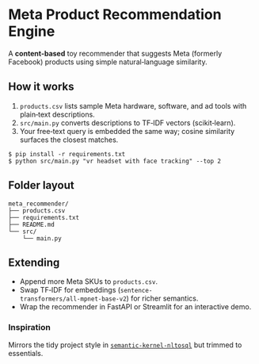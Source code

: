 # Meta Product Recommendation Engine

A **content‑based** toy recommender that suggests Meta (formerly Facebook) products using simple natural‑language similarity.

## How it works
1. `products.csv` lists sample Meta hardware, software, and ad tools with plain‑text descriptions.
2. `src/main.py` converts descriptions to TF‑IDF vectors (scikit‑learn).
3. Your free‑text query is embedded the same way; cosine similarity surfaces the closest matches.

```
$ pip install -r requirements.txt
$ python src/main.py "vr headset with face tracking" --top 2
```

## Folder layout
```
meta_recommender/
├── products.csv
├── requirements.txt
├── README.md
└── src/
    └── main.py
```

## Extending
* Append more Meta SKUs to `products.csv`.
* Swap TF‑IDF for embeddings (`sentence-transformers/all‑mpnet‑base‑v2`) for richer semantics.
* Wrap the recommender in FastAPI or Streamlit for an interactive demo.

### Inspiration
Mirrors the tidy project style in [`semantic-kernel-nltosql`](https://github.com/zeyduz/semantic-kernel-nltosql) but trimmed to essentials.